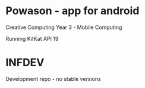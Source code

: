 # Powason - app for android
Creative Computing Year 3 - Mobile Computing

Running KitKat API 19


# INFDEV
Development repo - no stable versions
